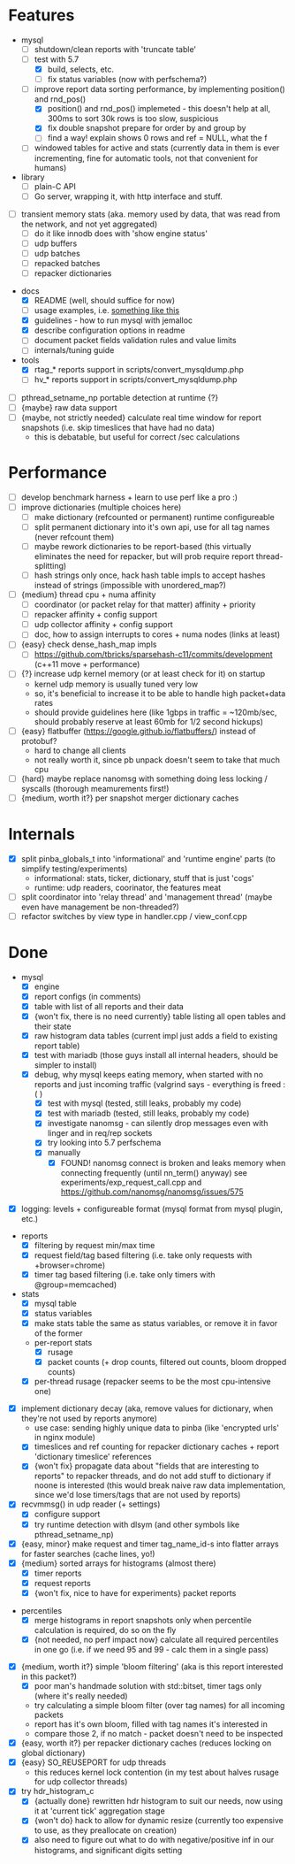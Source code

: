 # Features
- mysql
	- [ ] shutdown/clean reports with 'truncate table'
	- [ ] test with 5.7
		- [x] build, selects, etc.
		- [ ] fix status variables (now with perfschema?)
	- [ ] improve report data sorting performance, by implementing position() and rnd_pos()
		- [x] position() and rnd_pos() implemeted - this doesn't help at all, 300ms to sort 30k rows is too slow, suspicious
		- [x] fix double snapshot prepare for order by and group by
		- [ ] find a way! explain shows 0 rows and ref = NULL, what the f
	- [ ] windowed tables for active and stats (currently data in them is ever incrementing, fine for automatic tools, not that convenient for humans)
- library
	- [ ] plain-C API
	- [ ] Go server, wrapping it, with http interface and stuff.
- [ ] transient memory stats (aka. memory used by data, that was read from the network, and not yet aggregated)
	- [ ] do it like innodb does with 'show engine status'
	- [ ] udp buffers
	- [ ] udp batches
	- [ ] repacked batches
	- [ ] repacker dictionaries
- docs
	- [x] README (well, should suffice for now)
	- [ ] usage examples, i.e. [something like this](https://github.com/tony2001/pinba_engine/wiki/Usage-examples)
	- [x] guidelines - how to run mysql with jemalloc
	- [x] describe configuration options in readme
	- [ ] document packet fields validation rules and value limits
	- [ ] internals/tuning guide
- tools
	- [x] rtag_* reports support in scripts/convert_mysqldump.php
	- [ ] hv_* reports support in scripts/convert_mysqldump.php
- [ ] pthread_setname_np portable detection at runtime {?}
- [ ] {maybe} raw data support
- [ ] {maybe, not strictly needed} calculate real time window for report snapshots (i.e. skip timeslices that have had no data)
	- this is debatable, but useful for correct <something>/sec calculations


# Performance
- [ ] develop benchmark harness + learn to use perf like a pro :)
- [ ] improve dictionaries (multiple choices here)
	- [ ] make dictionary (refcounted or permanent) runtime configureable
	- [ ] split permanent dictionary into it's own api, use for all tag names (never refcount them)
	- [ ] maybe rework dictionaries to be report-based (this virtually eliminates the need for repacker, but will prob require report thread-splitting)
	- [ ] hash strings only once, hack hash table impls to accept hashes instead of strings (impossible with unordered_map?)
- [ ] {medium} thread cpu + numa affinity
	- [ ] coordinator (or packet relay for that matter) affinity + priority
	- [ ] repacker affinity + config support
	- [ ] udp collector affinity + config support
	- [ ] doc, how to assign interrupts to cores + numa nodes (links at least)
- [ ] {easy} check dense_hash_map impls
	- [ ] https://github.com/tbricks/sparsehash-c11/commits/development (c++11 move + performance)
- [ ] {?} increase udp kernel memory (or at least check for it) on startup
	- kernel udp memory is usually tuned very low
	- so, it's beneficial to increase it to be able to handle high packet+data rates
	- should provide guidelines here (like 1gbps in traffic = ~120mb/sec, should probably reserve at least 60mb for 1/2 second hickups)
- [ ] {easy} flatbuffer (https://google.github.io/flatbuffers/) instead of protobuf?
	- hard to change all clients
	- not really worth it, since pb unpack doesn't seem to take that much cpu
- [ ] {hard} maybe replace nanomsg with something doing less locking / syscalls (thorough meamurements first!)
- [ ] {medium, worth it?} per snapshot merger dictionary caches

# Internals
- [x] split pinba_globals_t into 'informational' and 'runtime engine' parts (to simplify testing/experiments)
	- informational: stats, ticker, dictionary, stuff that is just 'cogs'
	- runtime: udp readers, coorinator, the features meat
- [ ] split coordinator into 'relay thread' and 'management thread' (maybe even have management be non-threaded?)
- [ ] refactor switches by view type in handler.cpp / view_conf.cpp

# Done

- mysql
	- [x] engine
	- [x] report configs (in comments)
	- [x] table with list of all reports and their data
	- [x] {won't fix, there is no need currently} table listing all open tables and their state
	- [x] raw histogram data tables (current impl just adds a field to existing report table)
	- [x] test with mariadb (those guys install all internal headers, should be simpler to install)
	- [x] debug, why mysql keeps eating memory, when started with no reports and just incoming traffic (valgrind says - everything is freed :( )
		- [x] test with mysql (tested, still leaks, probably my code)
		- [x] test with mariadb (tested, still leaks, probably my code)
		- [x] investigate nanomsg - can silently drop messages even with linger and in req/rep sockets
		- [x] try looking into 5.7 perfschema
		- [x] manually
			- [x] FOUND! nanomsg connect is broken and leaks memory when connecting frequently (until nn_term() anyway)
			see experiments/exp_request_call.cpp
			and https://github.com/nanomsg/nanomsg/issues/575
- [x] logging: levels + configureable format (mysql format from mysql plugin, etc.)
- reports
	- [x] filtering by request min/max time
	- [x] request field/tag based filtering (i.e. take only requests with +browser=chrome)
	- [x] timer tag based filtering (i.e. take only timers with @group=memcached)
- stats
	- [x] mysql table
	- [x] status variables
	- [x] make stats table the same as status variables, or remove it in favor of the former
	- per-report stats
		- [x] rusage
		- [x] packet counts (+ drop counts, filtered out counts, bloom dropped counts)
	- [x] per-thread rusage (repacker seems to be the most cpu-intensive one)
- [x] implement dictionary decay (aka, remove values for dictionary, when they're not used by reports anymore)
	- use case: sending highly unique data to pinba (like 'encrypted urls' in nginx module)
	- [x] timeslices and ref counting for repacker dictionary caches + report 'dictionary timeslice' references
	- [x] {won't fix} propagate data about "fields that are interesting to reports" to repacker threads, and do not add stuff to dictionary if noone is interested (this would break naive raw data implementation, since we'd lose timers/tags that are not used by reports)
- [x] recvmmsg() in udp reader (+ settings)
	- [x] configure support
	- [x] try runtime detection with dlsym (and other symbols like pthread_setname_np)
- [x] {easy, minor} make request and timer tag_name_id-s into flatter arrays for faster searches (cache lines, yo!)
- [x] {medium} sorted arrays for histograms (almost there)
	- [x] timer reports
	- [x] request reports
	- [x] {won't fix, nice to have for experiments} packet reports
- percentiles
	- [x] merge histograms in report snapshots only when percentile calculation is required, do so on the fly
	- [x] {not needed, no perf impact now} calculate all required percentiles in one go (i.e. if we need 95 and 99 - calc them in a single pass)
- [x] {medium, worth it?} simple 'bloom filtering' (aka is this report interested in this packet?)
	- [x] poor man's handmade solution with std::bitset, timer tags only (where it's really needed)
	- try calculating a simple bloom filter (over tag names) for all incoming packets
	- report has it's own bloom, filled with tag names it's interested in
	- compare those 2, if no match - packet doesn't need to be inspected
- [x] {easy, worth it?} per repacker dictionary caches (reduces locking on global dictionary)
- [x] {easy} SO_REUSEPORT for udp threads
	- this reduces kernel lock contention (in my test about halves rusage for udp collector threads)
- [x] try hdr_histogram_c
	- [x] {actually done} rewritten hdr histogram to suit our needs, now using it at 'current tick' aggregation stage
	- [x] {won't do} hack to allow for dynamic resize (currently too expensive to use, as they preallocate on creation)
	- [x] also need to figure out what to do with negative/positive inf in our histograms, and significant digits setting
